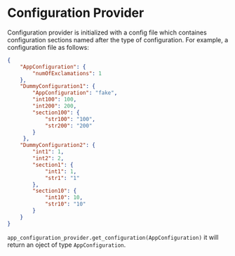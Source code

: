 # Configuration Provider

Configuration provider is initialized with a config file which containes configuration sections named after the type of configuration.
For example, a configuration file as follows:
```json
{
    "AppConfiguration": {
        "numOfExclamations": 1
    },
    "DummyConfiguration1": {
        "AppConfiguration": "fake",
        "int100": 100,
        "int200": 200,
        "section100": {
            "str100": "100",
            "str200": "200"
        }
     },
    "DummyConfiguration2": {
        "int1": 1,
        "int2": 2,
        "section1": {
            "int1": 1,
            "str1": "1"
        },
        "section10": {
            "int10": 10,
            "str10": "10"
        }
    }
}
```

`app_configuration_provider.get_configuration(AppConfiguration)` it will return an oject of type `AppConfiguration`.